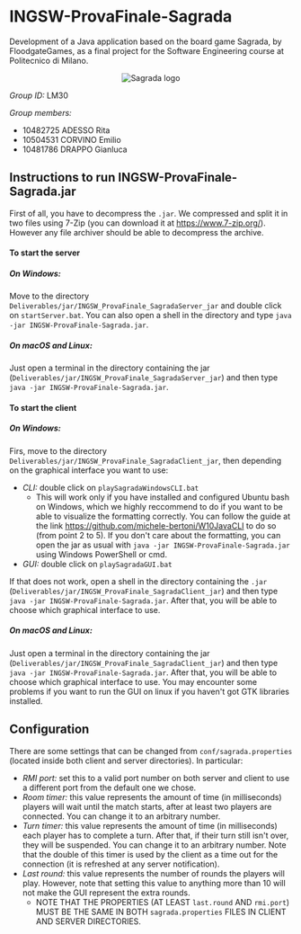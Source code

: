 # INGSW-ProvaFinale-Sagrada

Development of a Java application based on the board game Sagrada, by FloodgateGames, 
as a final project for the Software Engineering course at Politecnico di Milano.

<p align="center">
  <img src="https://github.com/Cr0w19/INGSW-ProvaFinale-Sagrada/blob/Model-Development/src/main/resources/Logo.jpg" alt="Sagrada logo">
</p>

*Group ID:* LM30

*Group members:*
+ 10482725 ADESSO Rita
+ 10504531 CORVINO Emilio
+ 10481786 DRAPPO Gianluca

## Instructions to run INGSW-ProvaFinale-Sagrada.jar
First of all, you have to decompress the `.jar`. We compressed and split it in two files using 7-Zip (you can download it at https://www.7-zip.org/). However any file archiver should be able to decompress the archive.
#### To start the server
##### On Windows:
Move to the directory `Deliverables/jar/INGSW_ProvaFinale_SagradaServer_jar` and double click on `startServer.bat`.
You can also open a shell in the directory and type `java -jar INGSW-ProvaFinale-Sagrada.jar`.

##### On macOS and Linux:
Just open a terminal in the directory containing the jar (`Deliverables/jar/INGSW_ProvaFinale_SagradaServer_jar`) and then type `java -jar INGSW-ProvaFinale-Sagrada.jar`.

#### To start the client
##### On Windows: 
Firs, move to the directory `Deliverables/jar/INGSW_ProvaFinale_SagradaClient_jar`, then depending on the graphical interface you want to use:
* _CLI:_ double click on `playSagradaWindowsCLI.bat`
  * This will work only if you have installed and configured Ubuntu bash on Windows, which we highly reccommend to do if you want to be able to visualize the formatting correctly. You can follow the guide at the link https://github.com/michele-bertoni/W10JavaCLI to do so (from point 2 to 5). If you don't care about the formatting, you can open the jar as usual with `java -jar INGSW-ProvaFinale-Sagrada.jar` using Windows PowerShell or cmd.
* _GUI:_ double click on `playSagradaGUI.bat`

If that does not work, open a shell in the directory containing the `.jar` (`Deliverables/jar/INGSW_ProvaFinale_SagradaClient_jar`) and then type `java -jar INGSW-ProvaFinale-Sagrada.jar`. After that, you will be able to choose which graphical interface to use.

##### On macOS and Linux:
Just open a terminal in the directory containing the jar (`Deliverables/jar/INGSW_ProvaFinale_SagradaClient_jar`) and then type `java -jar INGSW-ProvaFinale-Sagrada.jar`. After that, you will be able to choose which graphical interface to use.
You may encounter some problems if you want to run the GUI on linux if you haven't got GTK libraries installed.

## Configuration
There are some settings that can be changed from `conf/sagrada.properties` (located inside both client and server directories). In particular:
* _RMI port:_ set this to a valid port number on both server and client to use a different port from the default one we chose.
* _Room timer:_ this value represents the amount of time (in milliseconds) players will wait until the match starts, after at least two players are connected. You can change it to an arbitrary number.
* _Turn timer:_ this value represents the amount of time (in milliseconds) each player has to complete a turn. After that, if their turn still isn't over, they will be suspended. You can change it to an arbitrary number.
Note that the double of this timer is used by the client as a time out for the connection (it is refreshed at any server notification).
* _Last round:_ this value represents the number of rounds the players will play. However, note that setting this value to anything more than 10 will not make the GUI represent the extra rounds.
  * NOTE THAT THE PROPERTIES (AT LEAST `last.round` AND `rmi.port`) MUST BE THE SAME IN BOTH `sagrada.properties` FILES IN CLIENT AND SERVER DIRECTORIES.
